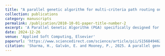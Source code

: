 ```yaml
---
title: "A parallel genetic algorithm for multi-criteria path routing on complex real-world road networks"
collection: publications
category: manuscripts
permalink: /publication/2010-10-01-paper-title-number-2
excerpt: 'A Parallel Genetic Algorithm (PGA) specifically designed for multi-criteria vehicle routing is described in this work. The algorithm aims to enhance the existing routing methods by offering users the ability to choose their preferred path from a set of optimal paths optimised on multiple objectives.'
date: 2024-12-26
venue: 'Applied Soft Computing, Elsevier'
paperurl: 'https://www.sciencedirect.com/science/article/pii/S1568494624013334?via%3Dihub'
citation: 'Sharma, H., Galván, E. and Mooney, P., 2025. A parallel genetic algorithm for multi-criteria path routing on complex real-world road networks. Applied Soft Computing, 170, p.112559'
---
```

